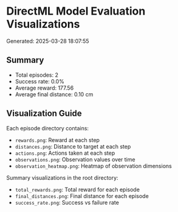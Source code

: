 # DirectML Model Evaluation Visualizations

Generated: 2025-03-28 18:07:55

## Summary

- Total episodes: 2
- Success rate: 0.0%
- Average reward: 177.56
- Average final distance: 0.10 cm

## Visualization Guide

Each episode directory contains:

- `rewards.png`: Reward at each step
- `distances.png`: Distance to target at each step
- `actions.png`: Actions taken at each step
- `observations.png`: Observation values over time
- `observation_heatmap.png`: Heatmap of observation dimensions

Summary visualizations in the root directory:

- `total_rewards.png`: Total reward for each episode
- `final_distances.png`: Final distance for each episode
- `success_rate.png`: Success vs failure rate
